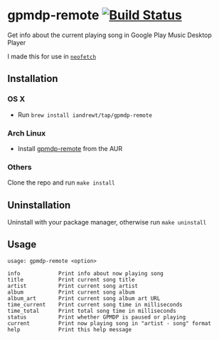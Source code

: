 # gpmdp-remote [![Build Status](https://travis-ci.org/iandrewt/gpmdp-remote.svg?branch=master)](https://travis-ci.org/iandrewt/gpmdp-remote)

Get info about the current playing song in Google Play Music Desktop Player

I made this for use in [`neofetch`](https://github.com/dylanaraps/neofetch)

## Installation

### OS X

- Run `brew install iandrewt/tap/gpmdp-remote`

### Arch Linux

- Install [gpmdp-remote](https://aur.archlinux.org/packages/gpmdp-remote) from the AUR

### Others

Clone the repo and run `make install`

## Uninstallation

Uninstall with your package manager, otherwise run `make uninstall`

## Usage

    usage: gpmdp-remote <option>

    info            Print info about now playing song
    title           Print current song title
    artist          Print current song artist
    album           Print current song album
    album_art       Print current song album art URL
    time_current    Print current song time in milliseconds
    time_total      Print total song time in milliseconds
    status          Print whether GPMDP is paused or playing
    current         Print now playing song in "artist - song" format
    help            Print this help message
 
